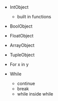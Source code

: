 - IntObject
  - built in functions
- BoolObject
- FloatObject

- ArrayObject
- TupleObject

- For x in y

- While
  - continue
  - break
  - while inside while
